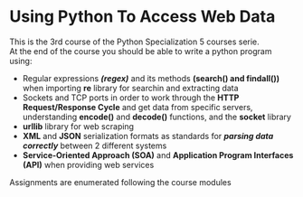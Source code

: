 # Using Python To Access Web Data

<!-- start of section -->
This is the 3rd course of the Python Specialization 5 courses serie.  
At the end of the course you should be able to write a python program using:  

- Regular expressions ***(regex)*** and its methods **(search() and findall())** when importing **re** library for searchin and extracting data  
- Sockets and TCP ports in order to work through the **HTTP Request/Response Cycle** and get data from specific servers, understanding **encode()** and **decode()** functions, and the **socket** library  
- **urllib** library for web scraping  
- **XML** and **JSON** serialization formats as standards for ***parsing data correctly*** between 2 different systems
- **Service-Oriented Approach (SOA)** and **Application Program Interfaces (API)** when providing web services

Assignments are enumerated following the course modules
<!-- end of section -->